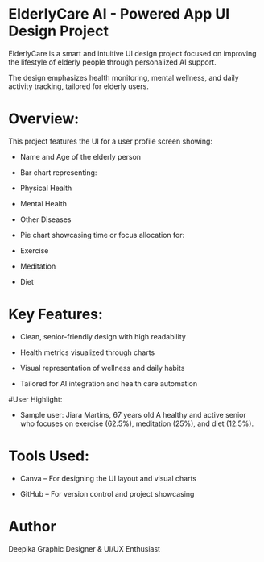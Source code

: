 # ElderlyCare AI - Powered App UI Design Project 

ElderlyCare is a smart and intuitive UI design project focused on improving the lifestyle of elderly people through personalized AI support.

The design emphasizes health monitoring, mental wellness, and daily activity tracking, tailored for elderly users.

# Overview:

This project features the UI for a user profile screen showing:

- Name and Age of the elderly person

- Bar chart representing:

* Physical Health

* Mental Health

* Other Diseases


- Pie chart showcasing time or focus allocation for:

* Exercise

* Meditation

* Diet


# Key Features:

- Clean, senior-friendly design with high readability

- Health metrics visualized through charts

- Visual representation of wellness and daily habits

- Tailored for AI integration and health care automation


#User Highlight:

* Sample user:
Jiara Martins, 67 years old
A healthy and active senior who focuses on exercise (62.5%), meditation (25%), and diet (12.5%).

# Tools Used:

- Canva – For designing the UI layout and visual charts

- GitHub – For version control and project showcasing


# Author
Deepika
Graphic Designer & UI/UX Enthusiast


